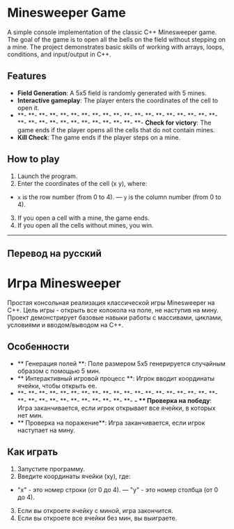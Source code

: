 # Minesweeper Game

A simple console implementation of the classic C++ Minesweeper game. The goal of the game is to open all the bells on the field without stepping on a mine. The project demonstrates basic skills of working with arrays, loops, conditions, and input/output in C++.

## Features

- **Field Generation**: A 5x5 field is randomly generated with 5 mines.
- **Interactive gameplay**: The player enters the coordinates of the cell to open it.
- **- **- **- **- **- **- **- **- **- **- **- **- **- **- **- **- **- **- **- **- **- **- **- **- **- **- **- **- **- **- **- **Check for victory**: The game ends if the player opens all the cells that do not contain mines.
- **Kill Check**: The game ends if the player steps on a mine.

## How to play

1. Launch the program.
2. Enter the coordinates of the cell (x y), where:
- `x` is the row number (from 0 to 4).
— `y` is the column number (from 0 to 4).
3. If you open a cell with a mine, the game ends.
4. If you open all the cells without mines, you win.
----------------------------------------------------------------------------------------------------------
Перевод на русский
----------------------------------------------------------------------------------------------------------
# Игра Minesweeper

Простая консольная реализация классической игры Minesweeper на C++. Цель игры - открыть все колокола на поле, не наступив на мину. Проект демонстрирует базовые навыки работы с массивами, циклами, условиями и вводом/выводом на C++.

## Особенности

- ** Генерация полей **: Поле размером 5x5 генерируется случайным образом с помощью 5 мин.
- ** Интерактивный игровой процесс **: Игрок вводит координаты ячейки, чтобы открыть ее.
- **- **- **- **- **- **- **- **- **- **- **- **- **- **- **- **- **- **- **- **- **- **- **- **- **- **- **- **- **- **- **- ** Проверка на победу**: Игра заканчивается, если игрок открывает все ячейки, в которых нет мин.
- ** Проверка на поражение**: Игра заканчивается, если игрок наступает на мину.

## Как играть

1. Запустите программу.
2. Введите координаты ячейки (xy), где:
- "x" - это номер строки (от 0 до 4).
— "y" - это номер столбца (от 0 до 4).
3. Если вы откроете ячейку с миной, игра закончится.
4. Если вы откроете все ячейки без мин, вы выиграете.
